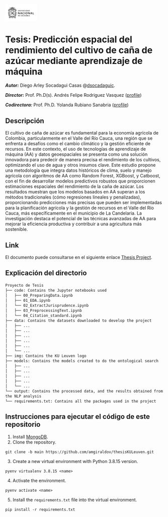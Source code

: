 <img src="https://github.com/dsocadaguic/PrediccionCanaAzucarAA/blob/main/img/EscudoUN.png" width="100"/>

# Tesis: Predicción espacial del rendimiento del cultivo de caña de azúcar mediante aprendizaje de máquina

***Autor:*** Diego Arley Socadagui Casas @[dsocadaguic](https://github.com/dsocadaguic).

***Director:*** Prof. Ph.D(s). Andrés Felipe Rodriguez Vasquez ([profile](https://scholar.google.es/citations?user=7D4jWaUAAAAJ&hl=es))

***Codirectora:*** Prof. Ph.D. Yolanda Rubiano Sanabria ([profile](https://cienciasagrarias.bogota.unal.edu.co/facultad/profesores/yolanda-rubiano-sanabria))

## Descripción
El cultivo de caña de azúcar es fundamental para la economía agrícola de Colombia, particularmente en el Valle del Río Cauca, una región que se enfrenta a desafíos como el cambio climático y la gestión eficiente de recursos. En este contexto, el uso de tecnologías de aprendizaje de máquina (AA) y datos geoespaciales se presenta como una solución innovadora para predecir de manera precisa el rendimiento de los cultivos, optimizando el uso de agua y otros insumos clave. Este estudio propone una metodología que integra datos históricos de clima, suelo y manejo agrícola con algoritmos de AA como Random Forest, XGBoost, y Catboost, con el fin de desarrollar modelos predictivos robustos que proporcionen estimaciones espaciales del rendimiento de la caña de azúcar. Los resultados muestran que los modelos basados en AA superan a los métodos tradicionales (cómo regresiones lineales y penalizadas), proporcionando predicciones más precisas que pueden ser implementadas para la planificación agrícola y la gestión de recursos en el Valle del Río Cauca, más específicamente en el municipio de La Candelaria. La investigación destaca el potencial de las técnicas avanzadas de AA para mejorar la eficiencia productiva y contribuir a una agricultura más sostenible.

## Link
El documento puede consultarse en el siguiente enlace [Thesis Project]().

## Explicación del directorio

```
Proyecto de Tesis
├── code: Contains the Jupyter notebooks used
│   ├── 00_PreparingData.ipynb
│   ├── 01_EDA.ipynb
│   └── 02_ExtractJurisprudence.ipynb
│   ├── 03_PreprocessingText.ipynb
│   └── 04_Citation_standard.ipynb
├── data: Contains the datasets downloaded to develop the project
│   ├── ...
│   ├── ...
│   ├── ...
│   ├── ...
│   ├── ...
│   └── ...
├── img: Contains the KU Leuven logo
├── models: Contains the models created to do the ontological search
│   ├── ...
│   ├── ...
│   ├── ...
│   ├── ...
│   └── ...
└── output: Contains the processed data, and the results obtained from the NLP analysis 
└── requirements.txt: Contains all the packages used in the project

```

## Instrucciones para ejecutar el código de este repositorio

1. Install [MongoDB](https://www.mongodb.com/docs/manual/installation/).
2. Clone the repository.
```
git clone -b main https://github.com/amgiraldov/thesisKULeuven.git
```
3. Create a new virtual environment with Python 3.8.15 version.
```
pyenv virtualenv 3.8.15 <name>
```
4. Activate the environment.
```
pyenv activate <name>
```
5. Install the `requirements.txt` file into the virtual environment.
```
pip install -r requirements.txt
```
